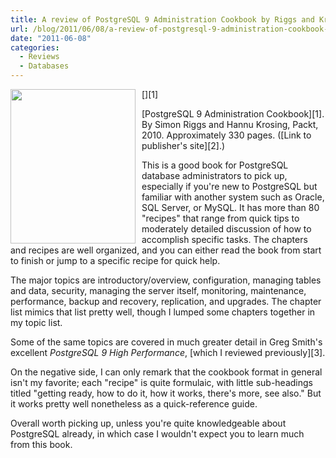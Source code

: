 ```yaml
---
title: A review of PostgreSQL 9 Administration Cookbook by Riggs and Krosing
url: /blog/2011/06/08/a-review-of-postgresql-9-administration-cookbook-by-riggs-and-krosing/
date: "2011-06-08"
categories:
  - Reviews
  - Databases
---
```

[<img style="float:left; padding-right:10px" src="/media/2011/06/postgreql-administration-cookbook.jpg" alt="" title="postgreql-administration-cookbook" width="200" height="247" class="alignleft size-full wp-image-2351" />][1]

[PostgreSQL 9 Administration Cookbook][1]. By Simon Riggs and Hannu Krosing, Packt, 2010. Approximately 330 pages. ([Link to publisher's site][2].)

This is a good book for PostgreSQL database administrators to pick up, especially if you're new to PostgreSQL but familiar with another system such as Oracle, SQL Server, or MySQL. It has more than 80 "recipes" that range from quick tips to moderately detailed discussion of how to accomplish specific tasks. The chapters and recipes are well organized, and you can either read the book from start to finish or jump to a specific recipe for quick help.

The major topics are introductory/overview, configuration, managing tables and data, security, managing the server itself, monitoring, maintenance, performance, backup and recovery, replication, and upgrades. The chapter list mimics that list pretty well, though I lumped some chapters together in my topic list.

Some of the same topics are covered in much greater detail in Greg Smith's excellent *PostgreSQL 9 High Performance*, [which I reviewed previously][3].

On the negative side, I can only remark that the cookbook format in general isn't my favorite; each "recipe" is quite formulaic, with little sub-headings titled "getting ready, how to do it, how it works, there's more, see also." But it works pretty well nonetheless as a quick-reference guide.

Overall worth picking up, unless you're quite knowledgeable about PostgreSQL already, in which case I wouldn't expect you to learn much from this book.

